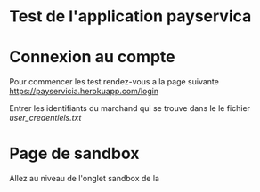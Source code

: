 # Test de l'application payservica

# Connexion au compte
Pour commencer les test rendez-vous a la page suivante
https://payservicia.herokuapp.com/login

Entrer les identifiants du marchand qui se trouve dans le le fichier *user_credentiels.txt*

# Page de sandbox
Allez au niveau de l'onglet sandbox de la 